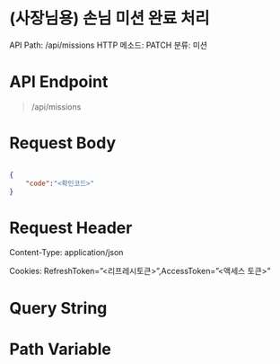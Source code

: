 # (사장님용) 손님 미션 완료 처리

API Path: /api/missions
HTTP 메소드: PATCH
분류: 미션

# API Endpoint

> /api/missions
> 

# Request Body

```json

{
	"code":"<확인코드>"
}

```

# Request Header

Content-Type: application/json

Cookies: RefreshToken=”<리프레시토큰>”,AccessToken=”<액세스 토큰>”

# Query String

# Path Variable